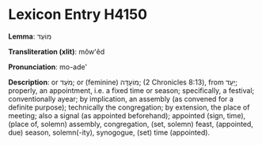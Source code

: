 # Lexicon Entry H4150

**Lemma**: מוֹעֵד

**Transliteration (xlit)**: môwʻêd

**Pronunciation**: mo-ade'

**Description**:
or מֹעֵד; or (feminine) מוֹעָדָה; (2 Chronicles 8:13), from יָעַד; properly, an appointment, i.e. a fixed time or season; specifically, a festival; conventionally ayear; by implication, an assembly (as convened for a definite purpose); technically the congregation; by extension, the place of meeting; also a signal (as appointed beforehand); appointed (sign, time), (place of, solemn) assembly, congregation, (set, solemn) feast, (appointed, due) season, solemn(-ity), synogogue, (set) time (appointed).
